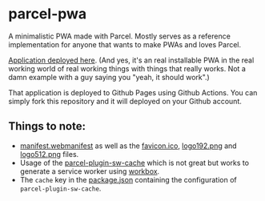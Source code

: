 # parcel-pwa

A minimalistic PWA made with Parcel. Mostly serves as a reference implementation for anyone that wants to make PWAs and loves Parcel.

[Application deployed here](https://nicolas-van.github.io/parcel-pwa/). (And yes, it's an real installable PWA in the real working world of real working things with things that really works. Not a damn example with a guy saying you "yeah, it should work".)

That application is deployed to Github Pages using Github Actions. You can simply fork this repository and it will deployed on your Github account.

## Things to note:

* [manifest.webmanifest](./manifest.webmanifest) as well as the [favicon.ico](./favicon.ico), [logo192.png](./logo192.png) and [logo512.png](./logo512.png) files.
* Usage of the [parcel-plugin-sw-cache](https://github.com/mischnic/parcel-plugin-sw-cache) which is not great but works to generate a service worker using [workbox](https://developers.google.com/web/tools/workbox).
* The `cache` key in the [package.json](./package.json) containing the configuration of `parcel-plugin-sw-cache`.
